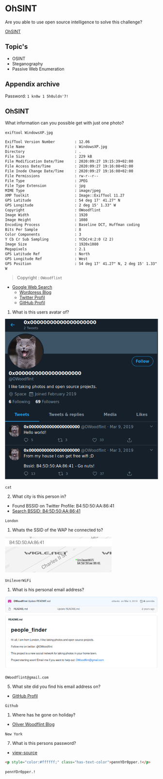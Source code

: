 # OhSINT

Are you able to use open source intelligence to solve this challenge?

[OhSINT](https://tryhackme.com/room/ohsint)

## Topic's

- OSINT
- Steganography
- Passive Web Enumeration

## Appendix archive

Password: `1 kn0w 1 5h0uldn'7!`

## OhSINT

What information can you possible get with just one photo?

`exiftool WindowsXP.jpg`

```
ExifTool Version Number         : 12.06
File Name                       : WindowsXP.jpg
Directory                       : .
File Size                       : 229 kB
File Modification Date/Time     : 2020:09:27 19:15:39+02:00
File Access Date/Time           : 2020:09:27 19:16:08+02:00
File Inode Change Date/Time     : 2020:09:27 19:16:08+02:00
File Permissions                : rw-r--r--
File Type                       : JPEG
File Type Extension             : jpg
MIME Type                       : image/jpeg
XMP Toolkit                     : Image::ExifTool 11.27
GPS Latitude                    : 54 deg 17' 41.27" N
GPS Longitude                   : 2 deg 15' 1.33" W
Copyright                       : OWoodflint
Image Width                     : 1920
Image Height                    : 1080
Encoding Process                : Baseline DCT, Huffman coding
Bits Per Sample                 : 8
Color Components                : 3
Y Cb Cr Sub Sampling            : YCbCr4:2:0 (2 2)
Image Size                      : 1920x1080
Megapixels                      : 2.1
GPS Latitude Ref                : North
GPS Longitude Ref               : West
GPS Position                    : 54 deg 17' 41.27" N, 2 deg 15' 1.33" W
```

> Copyright : `OWoodflint`

- [Google Web Search](https://www.google.com/search?q=OWoodflint)
  - [Wordpress Blog](https://oliverwoodflint.wordpress.com/author/owoodflint/)
  - [Twitter Profil](https://twitter.com/owoodflint)
  - [GitHub Profil](https://github.com/OWoodfl1nt/people_finder)

1. What is this users avatar of?

![](2020-09-27_19-23.png)

`cat`

2. What city is this person in?

- Found BSSID on Twitter Profile: B4:5D:50:AA:86:41
- [Search BSSID: B4:5D:50:AA:86:41](https://wigle.net/mapsearch?maplat=51.25117512555836&maplon=0.847217358825052&mapzoom=8)

`London`

1. Whats the SSID of the WAP he connected to?

![](2020-09-27_19-33.png)

`UnileverWiFi`

1. What is his personal email address?

![](2020-09-27_19-34.png)

`OWoodflint@gmail.com`

5. What site did you find his email address on?

- [GitHub Profil](https://github.com/OWoodfl1nt/people_finder)

`Github`

1. Where has he gone on holiday?

- [Oliver Woodflint Blog](https://oliverwoodflint.wordpress.com/2019/03/03/the-journey-begins/)

`New York`

7. What is this persons password?

- [view-source](view-source:https://oliverwoodflint.wordpress.com/author/owoodflint/)

```html
<p style="color:#ffffff;" class="has-text-color">pennYDr0pper.!</p>
```

`pennYDr0pper.!`
